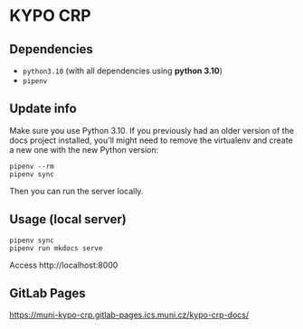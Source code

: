 # KYPO CRP

## Dependencies

* `python3.10` (with all dependencies using **python 3.10**)
* `pipenv` 

## Update info

Make sure you use Python 3.10. If you previously had an older version of the docs project installed, you'll might need to remove the virtualenv and create a new one with the new Python version:

```
pipenv --rm
pipenv sync
```

Then you can run the server locally.

## Usage (local server)

```
pipenv sync
pipenv run mkdocs serve
```

Access http://localhost:8000

## GitLab Pages
https://muni-kypo-crp.gitlab-pages.ics.muni.cz/kypo-crp-docs/
